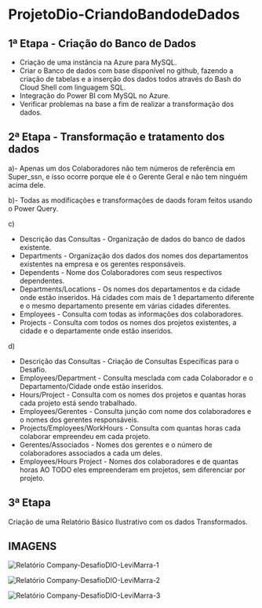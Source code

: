 # ProjetoDio-CriandoBandodeDados

## 1ª Etapa - Criação do Banco de Dados
- Criação de uma instância na Azure para MySQL.
- Criar o Banco de dados com base disponível no github, fazendo a criação de tabelas e a inserção dos dados todos através do Bash do Cloud Shell com linguagem SQL.
- Integração do Power BI com MySQL no Azure.
- Verificar problemas na base a fim de realizar a transformação dos dados.

## 2ª Etapa - Transformação e tratamento dos dados
a)- Apenas um dos Colaboradores não tem números de referência em Super_ssn, e isso ocorre porque ele é o Gerente Geral e não tem ninguém acima dele.

b)- Todas as modificações e transformações de daods foram feitos usando o Power Query.

c)
- Descrição das Consultas - Organização de dados do banco de dados existente.
- Departments - Organização dos dados dos nomes dos departamentos existentes na empresa e os gerentes responsáveis.
- Dependents - Nome dos Colaboradores com seus respectivos dependentes.
- Departments/Locations - Os nomes dos departamentos e da cidade onde estão inseridos. Há cidades com mais de 1 departamento diferente e  o mesmo departamento presente em várias cidades diferentes.
- Employees - Consulta com todas as informações dos colaboradores.
- Projects - Consulta com todos os nomes dos projetos existentes, a cidade e o departamente onde estão inseridos.

d)
- Descrição das Consultas - Criação de Consultas Específicas para o Desafio.
- Employees/Department - Consulta mesclada com cada Colaborador e o Departamento/Cidade onde estão inseridos.
- Hours/Project - Consulta com os nomes dos projetos e quantas horas cada projeto está sendo trabalhado.
- Employees/Gerentes - Consulta junção com nome dos colaboradores e o nomes dos gerentes responsáveis.
- Projects/Employees/WorkHours - Consulta com quantas horas cada colaborar empreendeu em cada projeto.
- Gerentes/Associados - Nomes dos gerentes e o número de colaboradores associados a cada um deles.
- Employees/Hours Project - Nomes dos colaboradores e de quantas horas AO TODO eles empreenderam em projetos, sem diferenciar por projeto.

## 3ª Etapa
Criação de uma Relatório Básico Ilustrativo com os dados Transformados.

## IMAGENS

![Relatório Company-DesafioDIO-LeviMarra-1](https://github.com/LeviMarra/PowerBi-Projeto-Dio-Modulo3/assets/137719953/7513d190-8ab7-4c66-8c51-8b1a04c0936c)

![Relatório Company-DesafioDIO-LeviMarra-2](https://github.com/LeviMarra/PowerBi-Projeto-Dio-Modulo3/assets/137719953/70696a8d-ec2a-43fa-91af-e6968ceaaba1)

![Relatório Company-DesafioDIO-LeviMarra-3](https://github.com/LeviMarra/PowerBi-Projeto-Dio-Modulo3/assets/137719953/024d3bbb-f40b-4846-9c96-c80b520c164e)


